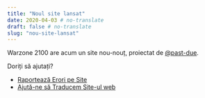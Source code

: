 ```yaml
---
title: "Noul site lansat"
date: 2020-04-03 # no-translate
draft: false # no-translate
slug: "nou-site-lansat"
---
```


Warzone 2100 are acum un site nou-nouț, proiectat de [@past-due](https://github.com/past-due).

Doriți să ajutați?
- [Raportează Erori pe Site](https://github.com/Warzone2100/wz2100.net/issues/new/choose)
- [Ajută-ne să Traducem Site-ul web](https://github.com/Warzone2100/wz2100.net/docs/Translation.md)

